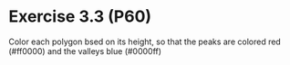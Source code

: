# Exercise 3.3 (P60)

Color each polygon bsed on its height,
so that the peaks are colored red (#ff0000)
and the valleys blue (#0000ff)
